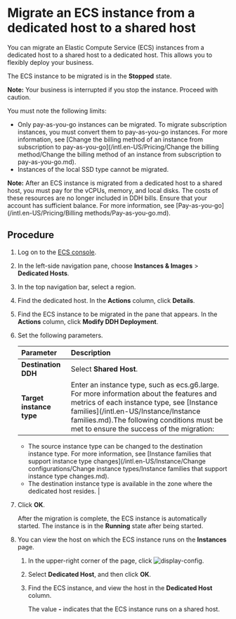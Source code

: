 # Migrate an ECS instance from a dedicated host to a shared host

You can migrate an Elastic Compute Service \(ECS\) instances from a dedicated host to a shared host to a dedicated host. This allows you to flexibly deploy your business.

The ECS instance to be migrated is in the **Stopped** state.

**Note:** Your business is interrupted if you stop the instance. Proceed with caution.

You must note the following limits:

-   Only pay-as-you-go instances can be migrated. To migrate subscription instances, you must convert them to pay-as-you-go instances. For more information, see [Change the billing method of an instance from subscription to pay-as-you-go](/intl.en-US/Pricing/Change the billing method/Change the billing method of an instance from subscription to pay-as-you-go.md).
-   Instances of the local SSD type cannot be migrated.

**Note:** After an ECS instance is migrated from a dedicated host to a shared host, you must pay for the vCPUs, memory, and local disks. The costs of these resources are no longer included in DDH bills. Ensure that your account has sufficient balance. For more information, see [Pay-as-you-go](/intl.en-US/Pricing/Billing methods/Pay-as-you-go.md).

## Procedure

1.  Log on to the [ECS console](https://ecs.console.aliyun.com).

2.  In the left-side navigation pane, choose **Instances & Images** \> **Dedicated Hosts**.

3.  In the top navigation bar, select a region.

4.  Find the dedicated host. In the **Actions** column, click **Details**.

5.  Find the ECS instance to be migrated in the pane that appears. In the **Actions** column, click **Modify DDH Deployment**.

6.  Set the following parameters.

    |Parameter|Description|
    |:--------|:----------|
    |**Destination DDH**|Select **Shared Host**.|
    |**Target instance type**|Enter an instance type, such as ecs.g6.large. For more information about the features and metrics of each instance type, see [Instance families](/intl.en-US/Instance/Instance families.md).The following conditions must be met to ensure the success of the migration:

    -   The source instance type can be changed to the destination instance type. For more information, see [Instance families that support instance type changes](/intl.en-US/Instance/Change configurations/Change instance types/Instance families that support instance type changes.md).
    -   The destination instance type is available in the zone where the dedicated host resides. |

7.  Click **OK**.

    After the migration is complete, the ECS instance is automatically started. The instance is in the **Running** state after being started.

8.  You can view the host on which the ECS instance runs on the **Instances** page.

    1.  In the upper-right corner of the page, click ![display-config](https://static-aliyun-doc.oss-accelerate.aliyuncs.com/assets/img/en-US/3493023061/p171315.png).

    2.  Select **Dedicated Host**, and then click **OK**.

    3.  Find the ECS instance, and view the host in the **Dedicated Host** column.

        The value **-** indicates that the ECS instance runs on a shared host.


